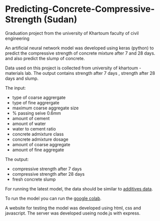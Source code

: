 # Predicting-Concrete-Compressive-Strength (Sudan)

Graduation project from the university of Khartoum faculty of civil engineering

An artificial neural network model was developed using keras (python) to predict the compressive strength of concrete mixture after 7 and 28 days. and also predict the slump of concrete.

Data used on this project is collected from university of khartoum - materials lab.
The output contains strength after 7 days , strength after 28 days and slump.

The input:
- type of coarse aggrergate
- type of fine aggrergate
- maximum coarse aggregate size
- % passing seive 0.6mm 
- amount of cement
- amount of water
- water to cement ratio
- concrete admixture class
- concrete admixture dosage
- amount of coarse aggregate
- amount of fine aggregate

The output:
- compressive strength after 7 days
- compressive strength after 28 days
- fresh concrete slump

For running the latest model, the data should be similar to [additives data](https://github.com/laitooo/Predicting-Concrete-Compressive-Strength/blob/additives-data/data_files/additives2.xlsx).

To run the model you can run the [google colab](https://github.com/laitooo/Predicting-Concrete-Compressive-Strength/blob/main/ANN_Concrete.ipynb).

A website for testing the model was developed using html, css and javascript.
The server was developed useing node.js with express.
